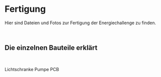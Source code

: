 # Fertigung

Hier sind Dateien und Fotos zur Fertigung der Energiechallenge zu finden.

</br>

<h2>Die einzelnen Bauteile erklärt</h2>

</br>

Lichtschranke
Pumpe
PCB
